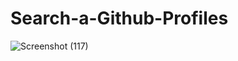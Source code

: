 # Search-a-Github-Profiles

![Screenshot (117)](https://user-images.githubusercontent.com/95895380/148549483-ba752c07-b2ca-40e9-9137-4c7332ed185b.png)
